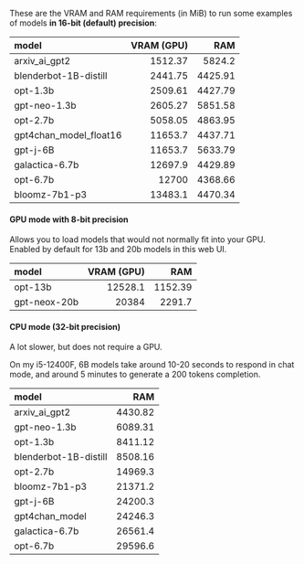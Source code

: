 These are the VRAM and RAM requirements (in MiB) to run some examples of models **in 16-bit (default) precision**:

| model                  |   VRAM (GPU) |     RAM |
|:-----------------------|-------------:|--------:|
| arxiv_ai_gpt2          |      1512.37 | 5824.2  |
| blenderbot-1B-distill  |      2441.75 | 4425.91 |
| opt-1.3b               |      2509.61 | 4427.79 |
| gpt-neo-1.3b           |      2605.27 | 5851.58 |
| opt-2.7b               |      5058.05 | 4863.95 |
| gpt4chan_model_float16 |     11653.7  | 4437.71 |
| gpt-j-6B               |     11653.7  | 5633.79 |
| galactica-6.7b         |     12697.9  | 4429.89 |
| opt-6.7b               |     12700    | 4368.66 |
| bloomz-7b1-p3          |     13483.1  | 4470.34 |

#### GPU mode with 8-bit precision

Allows you to load models that would not normally fit into your GPU. Enabled by default for 13b and 20b models in this web UI.

| model          |   VRAM (GPU) |     RAM |
|:---------------|-------------:|--------:|
| opt-13b        |      12528.1 | 1152.39 |
| gpt-neox-20b   |      20384   | 2291.7  |

#### CPU mode (32-bit precision)

A lot slower, but does not require a GPU. 

On my i5-12400F, 6B models take around 10-20 seconds to respond in chat mode, and around 5 minutes to generate a 200 tokens completion. 

| model                  |      RAM |
|:-----------------------|---------:|
| arxiv_ai_gpt2          |  4430.82 |
| gpt-neo-1.3b           |  6089.31 |
| opt-1.3b               |  8411.12 |
| blenderbot-1B-distill  |  8508.16 |
| opt-2.7b               | 14969.3  |
| bloomz-7b1-p3          | 21371.2  |
| gpt-j-6B               | 24200.3  |
| gpt4chan_model         | 24246.3  |
| galactica-6.7b         | 26561.4  |
| opt-6.7b               | 29596.6  |
